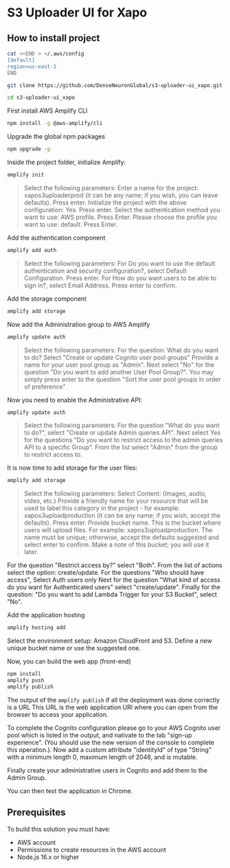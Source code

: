# S3 Uploader UI for Xapo

## How to install project

```sh
cat <<END > ~/.aws/config
[default]
region=us-east-1
END
```

```sh
git clone https://github.com/DenseNeuronGlobal/s3-uploader-ui_xapo.git
```

```sh
cd s3-uploader-ui_xapo
```

First install AWS Amplify CLI
```sh
npm install -g @aws-amplify/cli
```

Upgrade the global npm packages
```sh
npm upgrade -g
```

Inside the project folder, initialize Amplify:
```sh
amplify init
```
> Select the following parameters:
Enter a name for the project: xapos3uploaderprod (it can be any name; if you wish, you can leave defaults). Press enter.
Initialize the project with the above configuration: Yes. Press enter.
Select the authentication method you want to use: AWS profile. Press Enter.
Please choose the profile you want to use: default. Press Enter.

Add the authentication component
```sh
amplify add auth
```
>Select the following parameters:
For Do you want to use the default authentication and security configuration?, select Default Configuration. Press enter.
For How do you want users to be able to sign in?, select Email Address. Press enter to confirm.


Add the storage component
```sh
amplify add storage
```

Now add the Administration group to AWS Amplify
```sh
amplify update auth
```

> Select the following parameters:
For the question: What do you want to do? Select "Create or update Cognito user pool groups"
Provide a name for your user pool group as "Admin".
Next select "No" for the question "Do you want to add another User Pool Group?".
You may simply press enter to the question "Sort the user pool groups in order of preference"

Now you need to enable the Administrative API:
```sh
amplify update auth
```

> Select the following parameters:
For the question "What do you want to do?", select "Create or update Admin queries API". 
Next select Yes for the  questions "Do you want to restrict access to the admin queries API to a specific Group".
From the list select "Admin" from the group to restrict access to.

It is now time to add storage for the user files:
```sh
amplify add storage
```

>Select the following parameters:
Select Content: (Images, audio, video, etc.)
Provide a friendly name for your resource that will be used to label this category in the project - for example: xapos3uploadproduction (it can be any name; if you wish, accept the defaults). Press enter.
Provide bucket name. This is the bucket where users will upload files. For example: xapos3uploadproduction. The name must be unique; otherwise, accept the defaults suggested and select enter to confirm. Make a note of this bucket; you will use it later.

For the question "Restrict access by?" select "Both".
From the list of actions select the option: create/update.
For the questions "Who should have access", Select Auth users only
Next for the question "What kind of access do you want for Authenticated users" select "create/update".
Finally for the question: "Do you want to add Lambda Trigger for your S3 Bucket", select "No".

Add the application hosting
```sh
amplify hosting add
```

Select the environment setup: Amazon CloudFront and S3. Define a new unique bucket name or use the suggested one.

Now, you can build the web app (front-end)

```sh
npm install
amplify push
amplify publish
```

The output of the `amplify publish` if all the deployment was done correctly is a URL
This URL is the web application URl where you can open from the browser to access your application.

To complete the Cognito configuration please go to your AWS Cognito user pool which is listed in the output, and nativate to the tab "sign-up experience". (You should use the new version of the console to complete this operation.). Now add a custom attribute "identityId" of type "String" with a minimum length 0, maximum length of 2048, and is mutable.

Finally create your administrative users in Cognito and add them to the Admin Group.

You can then test the application in Chrome.



## Prerequisites

To build this solution you must have:
- AWS account
- Permissions to create resources in the AWS account
- Node.js 16.x or higher
